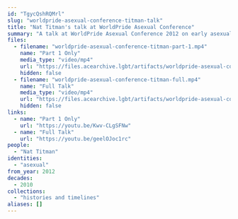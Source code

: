 ```yaml
---
id: "TgycQshRQMrl"
slug: "worldpride-asexual-conference-titman-talk"
title: "Nat Titman's talk at WorldPride Asexual Conference"
summary: "A talk at WorldPride Asexual Conference 2012 on early asexual history"
files:
  - filename: "worldpride-asexual-conference-titman-part-1.mp4"
    name: "Part 1 Only"
    media_type: "video/mp4"
    url: "https://files.acearchive.lgbt/artifacts/worldpride-asexual-conference-titman-talk/worldpride-asexual-conference-titman-part-1.mp4"
    hidden: false
  - filename: "worldpride-asexual-conference-titman-full.mp4"
    name: "Full Talk"
    media_type: "video/mp4"
    url: "https://files.acearchive.lgbt/artifacts/worldpride-asexual-conference-titman-talk/worldpride-asexual-conference-titman-full.mp4"
    hidden: false
links:
  - name: "Part 1 Only"
    url: "https://youtu.be/Kwv-CLgSFNw"
  - name: "Full Talk"
    url: "https://youtu.be/geelOJoc1rc"
people:
  - "Nat Titman"
identities:
  - "asexual"
from_year: 2012
decades:
  - 2010
collections:
  - "histories and timelines"
aliases: []
---
```

